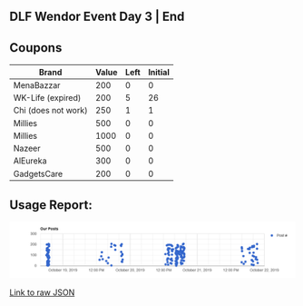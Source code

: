 ## DLF Wendor Event Day 3 | End

## Coupons

| Brand | Value | Left | Initial |
| ---- | ---- | ---- | --- |
| MenaBazzar | 200 | 0 | 0 |
| WK-Life (expired) | 200 | 5 | 26 |
| Chi (does not work)   | 250  | 1| 1 |
|   Millies   |   500 |   0  |   0   |
|   Millies | 1000  |   0  | 0 |
| Nazeer    | 500   |   0  |   0   |
|   AlEureka    |   300 | 0 | 0|
| GadgetsCare   |   200 |   0   | 0 |


## Usage Report:
![Posts ScatterPlot](./posts.png)


[Link to raw JSON](https://raw.githubusercontent.com/karx/wendorEvents-bridge/kaaro/report-timescatter/allPost_RAW.json?token=AB3WVWWA2K4SNTVQ63B6XSK5VYRK4)